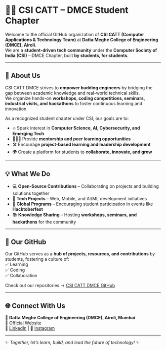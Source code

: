 # 👨‍💻 CSI CATT – DMCE Student Chapter

Welcome to the official GitHub organization of **CSI CATT (Computer Applications & Technology Team)** at **Datta Meghe College of Engineering (DMCE), Airoli**.  
We are a **student-driven tech community** under the **Computer Society of India (CSI)** – DMCE Chapter, built **by students, for students**.  

---

## 🌟 About Us  

CSI CATT DMCE strives to **empower budding engineers** by bridging the gap between academic knowledge and real-world technical skills.  
We organize hands-on **workshops, coding competitions, seminars, industrial visits, and hackathons** to foster continuous learning and innovation.  

As a recognized student chapter under CSI, our goals are to:  
- 🔥 Spark interest in **Computer Science, AI, Cybersecurity, and Emerging Tech**  
- 🧑‍🤝‍🧑 Provide **mentorship and peer learning opportunities**  
- 🛠️ Encourage **project-based learning and leadership development**  
- 🌍 Create a platform for students to **collaborate, innovate, and grow**  

---

## 💡 What We Do  

- 💻 **Open-Source Contributions** – Collaborating on projects and building solutions together  
- 🚀 **Tech Projects** – Web, Mobile, and AI/ML development initiatives  
- 🤝 **Global Programs** – Encouraging student participation in events like **Hacktoberfest**  
- 📚 **Knowledge Sharing** – Hosting **workshops, seminars, and hackathons** for the community  

---

## 📂 Our GitHub  

Our GitHub serves as a **hub of projects, resources, and contributions** by students, fostering a culture of:  
✅ Learning  
✅ Coding  
✅ Collaboration  

Check out our repositories → [CSI CATT DMCE GitHub](https://github.com/your-org-link)  

---

## 🌐 Connect With Us  

📍 **Datta Meghe College of Engineering (DMCE), Airoli, Mumbai**  
🔗 [Official Website]()  
💼 [LinkedIn](#) | 📸 [Instagram](https://www.instagram.com/csidmce)  

---

✨ *Together, let’s learn, build, and lead the future of technology!* ✨
